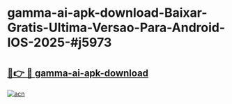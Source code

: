 # gamma-ai-apk-download-Baixar-Gratis-Ultima-Versao-Para-Android-IOS-2025-#j5973

# <h2><a href="https://ainizakaria.my?title=gamma-ai-apk-download&ref=24M">🔗👉 🔴 gamma-ai-apk-download</a></h2>

[![acn](https://github.com/user-attachments/assets/0f9c940e-d8b0-45ae-aac7-cd30a18b3e1c)](https://ainizakaria.my?title=gamma-ai-apk-download&ref=24M)

